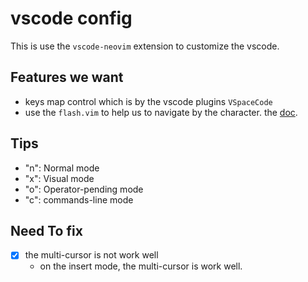# vscode config

This is use the `vscode-neovim` extension to customize the vscode.

## Features we want

- keys map control which is by the vscode plugins `VSpaceCode`
- use the `flash.vim` to help us to navigate by the character. the [doc](https://github.com/folke/flash.nvim).

## Tips

- "n": Normal mode
- "x": Visual mode
- "o": Operator-pending mode
- "c": commands-line mode

## Need To fix

- [x] the multi-cursor is not work well
  - on the insert mode, the multi-cursor is work well.
